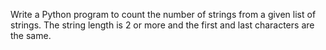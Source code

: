 Write a Python program to count the number of strings from a given list of strings. The string length is 2 or more and the first and last characters are the same.